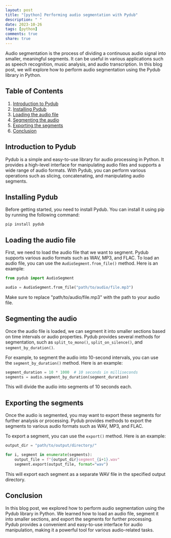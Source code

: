 ```yaml
---
layout: post
title: "[python] Performing audio segmentation with Pydub"
description: " "
date: 2023-10-26
tags: [python]
comments: true
share: true
---
```


Audio segmentation is the process of dividing a continuous audio signal into smaller, meaningful segments. It can be useful in various applications such as speech recognition, music analysis, and audio transcription. In this blog post, we will explore how to perform audio segmentation using the Pydub library in Python.

## Table of Contents

1. [Introduction to Pydub](#introduction-to-pydub)
2. [Installing Pydub](#installing-pydub)
3. [Loading the audio file](#loading-the-audio-file)
4. [Segmenting the audio](#segmenting-the-audio)
5. [Exporting the segments](#exporting-the-segments)
6. [Conclusion](#conclusion)

## Introduction to Pydub

Pydub is a simple and easy-to-use library for audio processing in Python. It provides a high-level interface for manipulating audio files and supports a wide range of audio formats. With Pydub, you can perform various operations such as slicing, concatenating, and manipulating audio segments.

## Installing Pydub

Before getting started, you need to install Pydub. You can install it using pip by running the following command:

```shell
pip install pydub
```

## Loading the audio file

First, we need to load the audio file that we want to segment. Pydub supports various audio formats such as WAV, MP3, and FLAC. To load an audio file, you can use the `AudioSegment.from_file()` method. Here is an example:

```python
from pydub import AudioSegment

audio = AudioSegment.from_file("path/to/audio/file.mp3")
```

Make sure to replace "path/to/audio/file.mp3" with the path to your audio file.

## Segmenting the audio

Once the audio file is loaded, we can segment it into smaller sections based on time intervals or audio properties. Pydub provides several methods for segmentation, such as `split_to_mono()`, `split_on_silence()`, and `segment_by_duration()`.

For example, to segment the audio into 10-second intervals, you can use the `segment_by_duration()` method. Here is an example:

```python
segment_duration = 10 * 1000  # 10 seconds in milliseconds
segments = audio.segment_by_duration(segment_duration)
```

This will divide the audio into segments of 10 seconds each.

## Exporting the segments

Once the audio is segmented, you may want to export these segments for further analysis or processing. Pydub provides methods to export the segments to various audio formats such as WAV, MP3, and FLAC.

To export a segment, you can use the `export()` method. Here is an example:

```python
output_dir = "path/to/output/directory/"

for i, segment in enumerate(segments):
    output_file = f"{output_dir}segment_{i+1}.wav"
    segment.export(output_file, format="wav")
```

This will export each segment as a separate WAV file in the specified output directory.

## Conclusion

In this blog post, we explored how to perform audio segmentation using the Pydub library in Python. We learned how to load an audio file, segment it into smaller sections, and export the segments for further processing. Pydub provides a convenient and easy-to-use interface for audio manipulation, making it a powerful tool for various audio-related tasks.